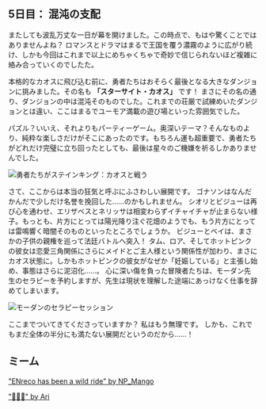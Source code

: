 <!-- title: 混沌の支配 -->

## 5日目： 混沌の支配

またしても波乱万丈な一日が幕を開けました。この時点で、もはや驚くことではありませんよね？
ロマンスとドラマはまるで王国を覆う濃霧のように広がり続け、しかも今回はこれまで以上にめちゃくちゃで奇妙で信じられないほど複雑に絡み合っていくのでしたた。

本格的なカオスに飛び込む前に、勇者たちはおそらく最後となる大きなダンジョンに挑みました。その名も **「スターサイト・カオス」** です！
まさにその名の通り、ダンジョンの中は混沌そのものでした。これまでの荘厳で試練めいたダンジョンとは違い、ここはまるでユーモア満載の遊び場といった雰囲気でした。

パズル？いいえ、それよりもパーティーゲーム。奥深いテーマ？そんなものより、純粋な楽しさだけがそこにあったのです。もちろん運も超重要で、勇者たちがどれだけ完璧に立ち回ったとしても、最後は星々のご機嫌を祈るしかありませんでした。

![勇者たちがステインキング：カオスと戦う](/images-opt/chaos-opt.webp)

さて、ここからは本当の狂気と呼ぶにふさわしい展開です。
ゴナソンはなんだかんだで少しだけ名誉を挽回した……のかもしれません。
シオリとビジューは再び心を通わせ、エリザベスとネリッサは相変わらずイチャイチャが止まらない様子。もっとも、片方にとっては陽光降り注ぐ花畑のようでも、もう片方にとっては雷鳴響く暗闇そのものといったところでしょうか。
ビジューとベイは、まさかの子供の親権を巡って法廷バトルへ突入！
タム、ロア、そしてホットピンクの彼女は恋愛三角関係にさらにメイドとご主人様という関係性が加わり、まさにカオス状態に。しかもホットピンクの彼女がなぜか「妊娠している」と主張し始め、事態はさらに泥沼化……。
心に深い傷を負った冒険者たちは、モーダン先生のセラピーを予約しますが、先生は現状を理解した途端にあっけなく仕事を辞めてしまいます。

![モーダンのセラピーセッション](/images-opt/therapy-opt.webp)

ここまでついてきてくださっていますか？ 私はもう無理です。
しかも、これでもまだ全体の半分にも満たない展開だというのだから……！

## ミーム

["ENreco has been a wild ride" by NP_Mango](https://x.com/NP_Mango/status/1920560933287403536)

<!-- bijou, bae, irys, mococo -->

["🧡🫡💗" by Ari](https://x.com/jeongyeonhands/status/1920309071036457109)

<!-- kiara, gigi, raora, calli -->
